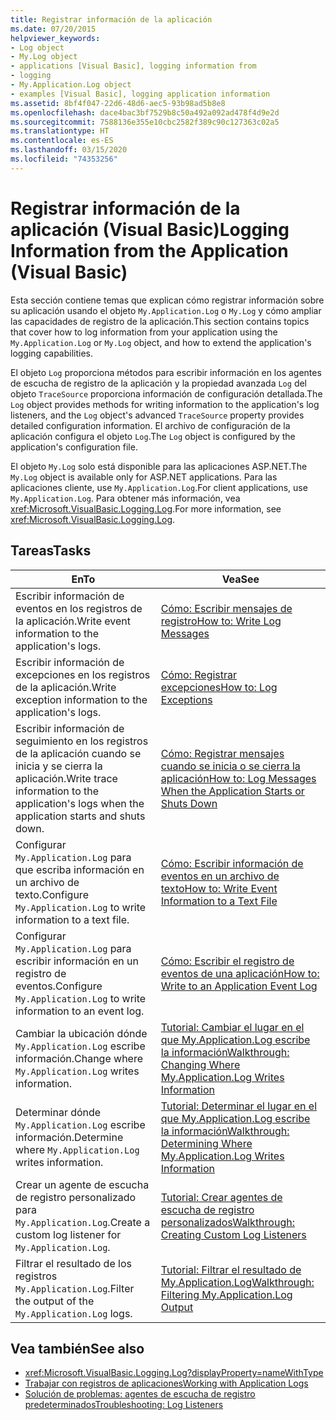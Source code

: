 ```yaml
---
title: Registrar información de la aplicación
ms.date: 07/20/2015
helpviewer_keywords:
- Log object
- My.Log object
- applications [Visual Basic], logging information from
- logging
- My.Application.Log object
- examples [Visual Basic], logging application information
ms.assetid: 8bf4f047-22d6-48d6-aec5-93b98ad5b8e8
ms.openlocfilehash: dace4bac3bf7529b8c50a492a092ad478f4d9e2d
ms.sourcegitcommit: 7588136e355e10cbc2582f389c90c127363c02a5
ms.translationtype: HT
ms.contentlocale: es-ES
ms.lasthandoff: 03/15/2020
ms.locfileid: "74353256"
---
```

# <a name="logging-information-from-the-application-visual-basic"></a><span data-ttu-id="1ac85-102">Registrar información de la aplicación (Visual Basic)</span><span class="sxs-lookup"><span data-stu-id="1ac85-102">Logging Information from the Application (Visual Basic)</span></span>

<span data-ttu-id="1ac85-103">Esta sección contiene temas que explican cómo registrar información sobre su aplicación usando el objeto `My.Application.Log` o `My.Log` y cómo ampliar las capacidades de registro de la aplicación.</span><span class="sxs-lookup"><span data-stu-id="1ac85-103">This section contains topics that cover how to log information from your application using the `My.Application.Log` or `My.Log` object, and how to extend the application's logging capabilities.</span></span>  
  
 <span data-ttu-id="1ac85-104">El objeto `Log` proporciona métodos para escribir información en los agentes de escucha de registro de la aplicación y la propiedad avanzada `Log` del objeto `TraceSource` proporciona información de configuración detallada.</span><span class="sxs-lookup"><span data-stu-id="1ac85-104">The `Log` object provides methods for writing information to the application's log listeners, and the `Log` object's advanced `TraceSource` property provides detailed configuration information.</span></span> <span data-ttu-id="1ac85-105">El archivo de configuración de la aplicación configura el objeto `Log`.</span><span class="sxs-lookup"><span data-stu-id="1ac85-105">The `Log` object is configured by the application's configuration file.</span></span>  
  
 <span data-ttu-id="1ac85-106">El objeto `My.Log` solo está disponible para las aplicaciones ASP.NET.</span><span class="sxs-lookup"><span data-stu-id="1ac85-106">The `My.Log` object is available only for ASP.NET applications.</span></span> <span data-ttu-id="1ac85-107">Para las aplicaciones cliente, use `My.Application.Log`.</span><span class="sxs-lookup"><span data-stu-id="1ac85-107">For client applications, use `My.Application.Log`.</span></span> <span data-ttu-id="1ac85-108">Para obtener más información, vea <xref:Microsoft.VisualBasic.Logging.Log>.</span><span class="sxs-lookup"><span data-stu-id="1ac85-108">For more information, see <xref:Microsoft.VisualBasic.Logging.Log>.</span></span>  
  
## <a name="tasks"></a><span data-ttu-id="1ac85-109">Tareas</span><span class="sxs-lookup"><span data-stu-id="1ac85-109">Tasks</span></span>  
  
|<span data-ttu-id="1ac85-110">En</span><span class="sxs-lookup"><span data-stu-id="1ac85-110">To</span></span>|<span data-ttu-id="1ac85-111">Vea</span><span class="sxs-lookup"><span data-stu-id="1ac85-111">See</span></span>|  
|--------|---------|  
|<span data-ttu-id="1ac85-112">Escribir información de eventos en los registros de la aplicación.</span><span class="sxs-lookup"><span data-stu-id="1ac85-112">Write event information to the application's logs.</span></span>|[<span data-ttu-id="1ac85-113">Cómo: Escribir mensajes de registro</span><span class="sxs-lookup"><span data-stu-id="1ac85-113">How to: Write Log Messages</span></span>](../../../../visual-basic/developing-apps/programming/log-info/how-to-write-log-messages.md)|  
|<span data-ttu-id="1ac85-114">Escribir información de excepciones en los registros de la aplicación.</span><span class="sxs-lookup"><span data-stu-id="1ac85-114">Write exception information to the application's logs.</span></span>|[<span data-ttu-id="1ac85-115">Cómo: Registrar excepciones</span><span class="sxs-lookup"><span data-stu-id="1ac85-115">How to: Log Exceptions</span></span>](../../../../visual-basic/developing-apps/programming/log-info/how-to-log-exceptions.md)|  
|<span data-ttu-id="1ac85-116">Escribir información de seguimiento en los registros de la aplicación cuando se inicia y se cierra la aplicación.</span><span class="sxs-lookup"><span data-stu-id="1ac85-116">Write trace information to the application's logs when the application starts and shuts down.</span></span>|[<span data-ttu-id="1ac85-117">Cómo: Registrar mensajes cuando se inicia o se cierra la aplicación</span><span class="sxs-lookup"><span data-stu-id="1ac85-117">How to: Log Messages When the Application Starts or Shuts Down</span></span>](../../../../visual-basic/developing-apps/programming/log-info/how-to-log-messages-when-the-application-starts-or-shuts-down.md)|  
|<span data-ttu-id="1ac85-118">Configurar `My.Application.Log` para que escriba información en un archivo de texto.</span><span class="sxs-lookup"><span data-stu-id="1ac85-118">Configure `My.Application.Log` to write information to a text file.</span></span>|[<span data-ttu-id="1ac85-119">Cómo: Escribir información de eventos en un archivo de texto</span><span class="sxs-lookup"><span data-stu-id="1ac85-119">How to: Write Event Information to a Text File</span></span>](../../../../visual-basic/developing-apps/programming/log-info/how-to-write-event-information-to-a-text-file.md)|  
|<span data-ttu-id="1ac85-120">Configurar `My.Application.Log` para escribir información en un registro de eventos.</span><span class="sxs-lookup"><span data-stu-id="1ac85-120">Configure `My.Application.Log` to write information to an event log.</span></span>|[<span data-ttu-id="1ac85-121">Cómo: Escribir el registro de eventos de una aplicación</span><span class="sxs-lookup"><span data-stu-id="1ac85-121">How to: Write to an Application Event Log</span></span>](../../../../visual-basic/developing-apps/programming/log-info/how-to-write-to-an-application-event-log.md)|  
|<span data-ttu-id="1ac85-122">Cambiar la ubicación dónde `My.Application.Log` escribe información.</span><span class="sxs-lookup"><span data-stu-id="1ac85-122">Change where `My.Application.Log` writes information.</span></span>|[<span data-ttu-id="1ac85-123">Tutorial: Cambiar el lugar en el que My.Application.Log escribe la información</span><span class="sxs-lookup"><span data-stu-id="1ac85-123">Walkthrough: Changing Where My.Application.Log Writes Information</span></span>](../../../../visual-basic/developing-apps/programming/log-info/walkthrough-changing-where-my-application-log-writes-information.md)|  
|<span data-ttu-id="1ac85-124">Determinar dónde `My.Application.Log` escribe información.</span><span class="sxs-lookup"><span data-stu-id="1ac85-124">Determine where `My.Application.Log` writes information.</span></span>|[<span data-ttu-id="1ac85-125">Tutorial: Determinar el lugar en el que My.Application.Log escribe la información</span><span class="sxs-lookup"><span data-stu-id="1ac85-125">Walkthrough: Determining Where My.Application.Log Writes Information</span></span>](../../../../visual-basic/developing-apps/programming/log-info/walkthrough-determining-where-my-application-log-writes-information.md)|  
|<span data-ttu-id="1ac85-126">Crear un agente de escucha de registro personalizado para `My.Application.Log`.</span><span class="sxs-lookup"><span data-stu-id="1ac85-126">Create a custom log listener for `My.Application.Log`.</span></span>|[<span data-ttu-id="1ac85-127">Tutorial: Crear agentes de escucha de registro personalizados</span><span class="sxs-lookup"><span data-stu-id="1ac85-127">Walkthrough: Creating Custom Log Listeners</span></span>](../../../../visual-basic/developing-apps/programming/log-info/walkthrough-creating-custom-log-listeners.md)|  
|<span data-ttu-id="1ac85-128">Filtrar el resultado de los registros `My.Application.Log`.</span><span class="sxs-lookup"><span data-stu-id="1ac85-128">Filter the output of the `My.Application.Log` logs.</span></span>|[<span data-ttu-id="1ac85-129">Tutorial: Filtrar el resultado de My.Application.Log</span><span class="sxs-lookup"><span data-stu-id="1ac85-129">Walkthrough: Filtering My.Application.Log Output</span></span>](../../../../visual-basic/developing-apps/programming/log-info/walkthrough-filtering-my-application-log-output.md)|  
  
## <a name="see-also"></a><span data-ttu-id="1ac85-130">Vea también</span><span class="sxs-lookup"><span data-stu-id="1ac85-130">See also</span></span>

- <xref:Microsoft.VisualBasic.Logging.Log?displayProperty=nameWithType>
- [<span data-ttu-id="1ac85-131">Trabajar con registros de aplicaciones</span><span class="sxs-lookup"><span data-stu-id="1ac85-131">Working with Application Logs</span></span>](../../../../visual-basic/developing-apps/programming/log-info/working-with-application-logs.md)
- [<span data-ttu-id="1ac85-132">Solución de problemas: agentes de escucha de registro predeterminados</span><span class="sxs-lookup"><span data-stu-id="1ac85-132">Troubleshooting: Log Listeners</span></span>](../../../../visual-basic/developing-apps/programming/log-info/troubleshooting-log-listeners.md)
